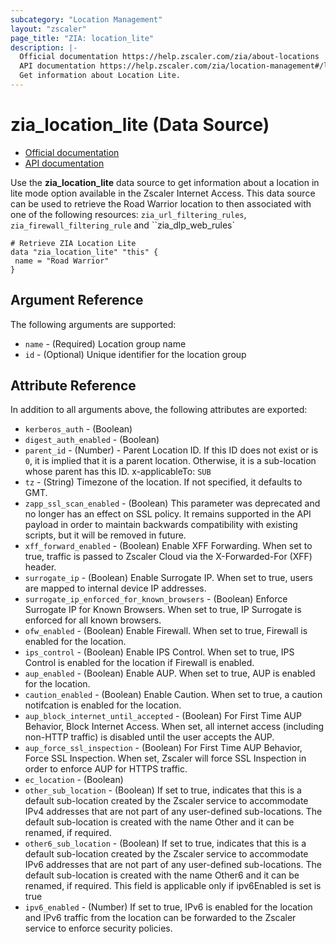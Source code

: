 ```yaml
---
subcategory: "Location Management"
layout: "zscaler"
page_title: "ZIA: location_lite"
description: |-
  Official documentation https://help.zscaler.com/zia/about-locations
  API documentation https://help.zscaler.com/zia/location-management#/locations/lite-get
  Get information about Location Lite.
---
```


# zia_location_lite (Data Source)

* [Official documentation](https://help.zscaler.com/zia/about-locations)
* [API documentation](https://help.zscaler.com/zia/location-management#/locations/lite-get)

Use the **zia_location_lite** data source to get information about a location in lite mode option available in the Zscaler Internet Access. This data source can be used to retrieve the Road Warrior location to then associated with one of the following resources: ``zia_url_filtering_rules``, ``zia_firewall_filtering_rule`` and ``zia_dlp_web_rules`

```hcl
# Retrieve ZIA Location Lite
data "zia_location_lite" "this" {
 name = "Road Warrior"
}
```

## Argument Reference

The following arguments are supported:

* `name` - (Required) Location group name
* `id` - (Optional) Unique identifier for the location group

## Attribute Reference

In addition to all arguments above, the following attributes are exported:

* `kerberos_auth` - (Boolean)
* `digest_auth_enabled` - (Boolean)
* `parent_id` - (Number) - Parent Location ID. If this ID does not exist or is `0`, it is implied that it is a parent location. Otherwise, it is a sub-location whose parent has this ID. x-applicableTo: `SUB`
* `tz` - (String) Timezone of the location. If not specified, it defaults to GMT.
* `zapp_ssl_scan_enabled` - (Boolean) This parameter was deprecated and no longer has an effect on SSL policy. It remains supported in the API payload in order to maintain backwards compatibility with existing scripts, but it will be removed in future.
* `xff_forward_enabled` - (Boolean) Enable XFF Forwarding. When set to true, traffic is passed to Zscaler Cloud via the X-Forwarded-For (XFF) header.
* `surrogate_ip` - (Boolean) Enable Surrogate IP. When set to true, users are mapped to internal device IP addresses.
* `surrogate_ip_enforced_for_known_browsers` - (Boolean) Enforce Surrogate IP for Known Browsers. When set to true, IP Surrogate is enforced for all known browsers.
* `ofw_enabled` - (Boolean) Enable Firewall. When set to true, Firewall is enabled for the location.
* `ips_control` - (Boolean) Enable IPS Control. When set to true, IPS Control is enabled for the location if Firewall is enabled.
* `aup_enabled` - (Boolean) Enable AUP. When set to true, AUP is enabled for the location.
* `caution_enabled` - (Boolean) Enable Caution. When set to true, a caution notifcation is enabled for the location.
* `aup_block_internet_until_accepted` - (Boolean) For First Time AUP Behavior, Block Internet Access. When set, all internet access (including non-HTTP traffic) is disabled until the user accepts the AUP.
* `aup_force_ssl_inspection` - (Boolean) For First Time AUP Behavior, Force SSL Inspection. When set, Zscaler will force SSL Inspection in order to enforce AUP for HTTPS traffic.
* `ec_location` - (Boolean)
* `other_sub_location` - (Boolean) If set to true, indicates that this is a default sub-location created by the Zscaler service to accommodate IPv4 addresses that are not part of any user-defined sub-locations. The default sub-location is created with the name Other and it can be renamed, if required.
* `other6_sub_location` - (Boolean) If set to true, indicates that this is a default sub-location created by the Zscaler service to accommodate IPv6 addresses that are not part of any user-defined sub-locations. The default sub-location is created with the name Other6 and it can be renamed, if required. This field is applicable only if ipv6Enabled is set is true
* `ipv6_enabled` - (Number) If set to true, IPv6 is enabled for the location and IPv6 traffic from the location can be forwarded to the Zscaler service to enforce security policies.
